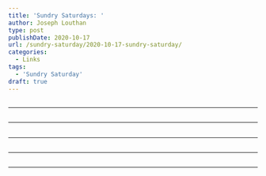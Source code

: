 ```yaml
---
title: 'Sundry Saturdays: '
author: Joseph Louthan
type: post
publishDate: 2020-10-17
url: /sundry-saturday/2020-10-17-sundry-saturday/
categories:
  - Links
tags:
  - 'Sundry Saturday'
draft: true
---
```


##


------

##


------

##


------

##


------

##


------

